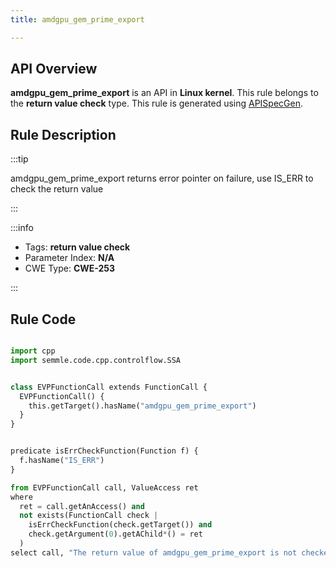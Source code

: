 ```yaml
---
title: amdgpu_gem_prime_export

---
```



## API Overview
**amdgpu_gem_prime_export** is an API in **Linux kernel**. This rule belongs to the **return value check** type. This rule is generated using [APISpecGen](../../tools/APISpecGen).
## Rule Description

:::tip

amdgpu_gem_prime_export returns error pointer on failure, use IS_ERR to check the return value

:::

:::info

- Tags: **return value check**
- Parameter Index: **N/A**
- CWE Type: **CWE-253**

:::

## Rule Code
```python

import cpp
import semmle.code.cpp.controlflow.SSA


class EVPFunctionCall extends FunctionCall {
  EVPFunctionCall() {
    this.getTarget().hasName("amdgpu_gem_prime_export")
  }
}


predicate isErrCheckFunction(Function f) {
  f.hasName("IS_ERR") 
}

from EVPFunctionCall call, ValueAccess ret
where
  ret = call.getAnAccess() and
  not exists(FunctionCall check |
    isErrCheckFunction(check.getTarget()) and
    check.getArgument(0).getAChild*() = ret
  )
select call, "The return value of amdgpu_gem_prime_export is not checked with IS_ERR."
    
```